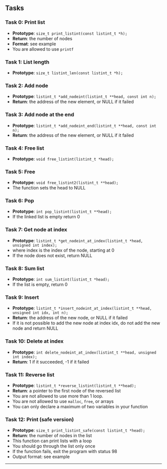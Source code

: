 ## Tasks

### Task 0: Print list

- **Prototype**: `size_t print_listint(const listint_t *h);`
- **Return**: the number of nodes
- **Format**: see example
- You are allowed to use `printf`

### Task 1: List length

- **Prototype**: `size_t listint_len(const listint_t *h);`

### Task 2: Add node

- **Prototype**: `listint_t *add_nodeint(listint_t **head, const int n);`
- **Return**: the address of the new element, or NULL if it failed

### Task 3: Add node at the end

- **Prototype**: `listint_t *add_nodeint_end(listint_t **head, const int n);`
- **Return**: the address of the new element, or NULL if it failed

### Task 4: Free list

- **Prototype**: `void free_listint(listint_t *head);`

### Task 5: Free

- **Prototype**: `void free_listint2(listint_t **head);`
- The function sets the head to NULL

### Task 6: Pop

- **Prototype**: `int pop_listint(listint_t **head);`
- If the linked list is empty return 0

### Task 7: Get node at index

- **Prototype**: `listint_t *get_nodeint_at_index(listint_t *head, unsigned int index);`
- where index is the index of the node, starting at 0
- If the node does not exist, return NULL

### Task 8: Sum list

- **Prototype**: `int sum_listint(listint_t *head);`
- If the list is empty, return 0

### Task 9: Insert

- **Prototype**: `listint_t *insert_nodeint_at_index(listint_t **head, unsigned int idx, int n);`
- **Return**: the address of the new node, or NULL if it failed
- If it is not possible to add the new node at index idx, do not add the new node and return NULL

### Task 10: Delete at index

- **Prototype**: `int delete_nodeint_at_index(listint_t **head, unsigned int index);`
- **Return**: 1 if it succeeded, -1 if it failed

### Task 11: Reverse list

- **Prototype**: `listint_t *reverse_listint(listint_t **head);`
- **Return**: a pointer to the first node of the reversed list
- You are not allowed to use more than 1 loop.
- You are not allowed to use `malloc`, `free`, or arrays
- You can only declare a maximum of two variables in your function

### Task 12: Print (safe version)

- **Prototype**: `size_t print_listint_safe(const listint_t *head);`
- **Return**: the number of nodes in the list
- This function can print lists with a loop
- You should go through the list only once
- If the function fails, exit the program with status 98
- Output format: see example

---
